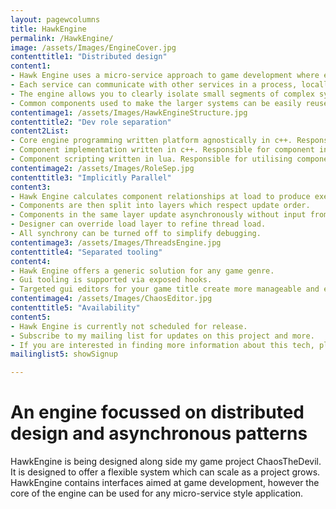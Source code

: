 ```yaml
---
layout: pagewcolumns
title: HawkEngine
permalink: /HawkEngine/
image: /assets/Images/EngineCover.jpg
contenttitle1: "Distributed design"
content1: 
- Hawk Engine uses a micro-service approach to game development where each game component is treated as a separate micro-system. 
- Each service can communicate with other services in a process, locally, or across network.
- The engine allows you to clearly isolate small segments of complex systems to speed up development.
- Common components used to make the larger systems can be easily reused, aiding development efficiency.
contentimage1: /assets/Images/HawkEngineStructure.jpg
contenttitle2: "Dev role separation"
content2List:
- Core engine programming written platform agnostically in c++. Responsible for core features, memory management, game loop and interfaces
- Component implementation written in c++. Responsible for component interface implementation to create functionality for features like graphics devices and physics engines.
- Component scripting written in lua. Responsible for utilising components, adding custom game scripting and overall game design.
contentimage2: /assets/Images/RoleSep.jpg
contenttitle3: "Implicitly Parallel"
content3: 
- Hawk Engine calculates component relationships at load to produce execution order.
- Components are then split into layers which respect update order.
- Components in the same layer update asynchronously without input from the designer.
- Designer can override load layer to refine thread load.
- All synchrony can be turned off to simplify debugging.
contentimage3: /assets/Images/ThreadsEngine.jpg
contenttitle4: "Separated tooling"
content4: 
- Hawk Engine offers a generic solution for any game genre.
- Gui tooling is supported via exposed hooks.
- Targeted gui editors for your game title create more manageable and efficient game development workflows.
contentimage4: /assets/Images/ChaosEditor.jpg
contenttitle5: "Availability"
content5: 
- Hawk Engine is currently not scheduled for release.
- Subscribe to my mailing list for updates on this project and more.
- If you are interested in finding more information about this tech, please visit my general enquires page.
mailinglist5: showSignup

---
```


# An engine focussed on distributed design and asynchronous patterns
HawkEngine is being designed along side my game project ChaosTheDevil. It is designed to offer a flexible system which can scale as a project grows. HawkEngine contains interfaces aimed at game development, however the core of the engine can be used for any micro-service style application.
